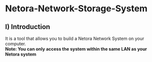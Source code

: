 # Netora-Network-Storage-System

## I) Introduction

It is a tool that allows you to build a Netora Network System on your computer.</br>
__Note: You can only access the system within the same LAN as your Netora system__

